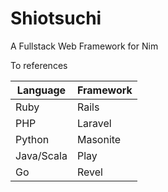 Shiotsuchi
===
A Fullstack Web Framework for Nim


To references

|Language|Framework|
|---|---|
|Ruby|Rails|
|PHP|Laravel|
|Python|Masonite|
|Java/Scala|Play|
|Go|Revel|